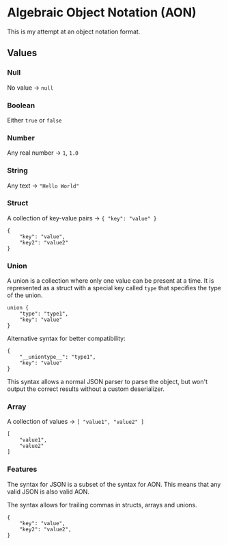 # Algebraic Object Notation (AON)

This is my attempt at an object notation format.

## Values

### Null

No value -> `null`


### Boolean

Either `true` or `false`


### Number

Any real number -> `1`, `1.0`

### String

Any text -> `"Hello World"`

### Struct

A collection of key-value pairs -> `{ "key": "value" }`
```
{
    "key": "value",
    "key2": "value2"
}
```

### Union

A union is a collection where only one value can be present at a time. It is represented as a struct with a special key called `type` that specifies the type of the union.
```
union {
    "type": "type1",
    "key": "value"
}
```

Alternative syntax for better compatibility:
```
{
    "__uniontype__": "type1",
    "key": "value"
}
```
This syntax allows a normal JSON parser to parse the object, but won't output the correct results without a custom deserializer.

### Array

A collection of values -> `[ "value1", "value2" ]`
```
[
    "value1",
    "value2"
]
```

### Features

The syntax for JSON is a subset of the syntax for AON. This means that any valid JSON is also valid AON.

The syntax allows for trailing commas in structs, arrays and unions.
```
{
    "key": "value",
    "key2": "value2",
}
```
